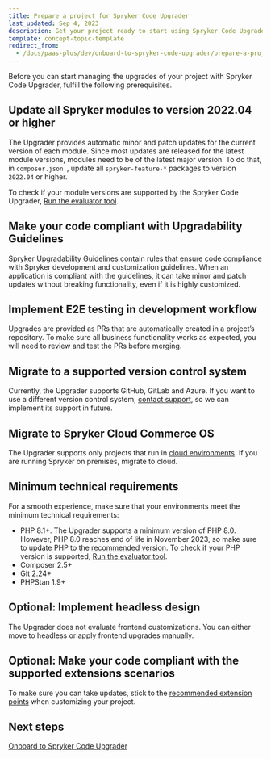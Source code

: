 ```yaml
---
title: Prepare a project for Spryker Code Upgrader
last_updated: Sep 4, 2023
description: Get your project ready to start using Spryker Code Upgrader
template: concept-topic-template
redirect_from:
  - /docs/paas-plus/dev/onboard-to-spryker-code-upgrader/prepare-a-project-for-spryker-code-upgrader.html
---
```


Before you can start managing the upgrades of your project with Spryker Code Upgrader, fulfill the following prerequisites.

## Update all Spryker modules to version 2022.04 or higher

The Upgrader provides automatic minor and patch updates for the current version of each module. Since most updates are released for the latest module versions, modules need to be of the latest major version. To do that, in `composer.json `, update all `spryker-feature-*` packages to version `2022.04` or higher.

To check if your module versions are supported by the Spryker Code Upgrader, [Run the evaluator tool](/docs/scos/dev/guidelines/keeping-a-project-upgradable/run-the-evaluator-tool.html).

## Make your code compliant with Upgradability Guidelines

Spryker [Upgradability Guidelines](/docs/scos/dev/guidelines/keeping-a-project-upgradable/upgradability-guidelines/upgradability-guidelines.html) contain rules that ensure code compliance with Spryker development and customization guidelines. When an application is compliant with the guidelines, it can take minor and patch updates without breaking functionality, even if it is highly customized.

## Implement E2E testing in development workflow

Upgrades are provided as PRs that are automatically created in a project’s repository. To make sure all business functionality works as expected, you will need to review and test the PRs before merging.

## Migrate to a supported version control system

Currently, the Upgrader supports GitHub, GitLab and Azure. If you want to use a different version control system, [contact support](https://spryker.force.com/support/s/), so we can implement its support in future.

## Migrate to Spryker Cloud Commerce OS

The Upgrader supports only projects that run in [cloud environments](/docs/ca/dev/getting-started-with-cloud-administration.html). If you are running Spryker on premises, migrate to  cloud.

## Minimum technical requirements

For a smooth experience, make sure that your environments meet the minimum technical requirements:

* PHP 8.1+. The Upgrader supports a minimum version of PHP 8.0. However, PHP 8.0 reaches end of life in November 2023, so make sure to update PHP to the [recommended version](/docs/scos/user/intro-to-spryker/whats-new/supported-versions-of-php.html). To check if your PHP version is supported, [Run the evaluator tool](/docs/scos/dev/guidelines/keeping-a-project-upgradable/run-the-evaluator-tool.html).
* Composer 2.5+
* Git 2.24+
* PHPStan 1.9+

## Optional: Implement headless design

The Upgrader does not evaluate frontend customizations. You can either move to headless or apply frontend upgrades manually.

## Optional: Make your code compliant with the supported extensions scenarios

To make sure you can take updates, stick to the [recommended extension points](/docs/scos/dev/guidelines/keeping-a-project-upgradable/extension-scenarios/extenstion-scenarios.html) when customizing your project.

## Next steps

[Onboard to Spryker Code Upgrader](/docs/scu/dev/onboard-to-spryker-code-upgrader/onboard-to-spryker-code-upgrader.html)
